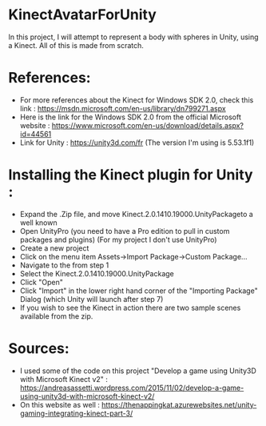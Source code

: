 # KinectAvatarForUnity
In this project, I will attempt to represent a body with spheres in Unity, using a Kinect. All of this is made from scratch.

# References:
- For more references about the Kinect for Windows SDK 2.0, check this link : https://msdn.microsoft.com/en-us/library/dn799271.aspx
- Here is the link for the Windows SDK 2.0 from the official Microsoft website : https://www.microsoft.com/en-us/download/details.aspx?id=44561
- Link for Unity : https://unity3d.com/fr (The version I'm using is 5.53.1f1)

# Installing the Kinect plugin for Unity :
- Expand the .Zip file, and move Kinect.2.0.1410.19000.UnityPackageto a well known <location>
- Open UnityPro (you need to have a Pro edition to pull in custom packages and plugins) (For my project I don't use UnityPro)
- Create a new project
- Click on the menu item Assets->Import Package->Custom Package...
- Navigate to the <location> from step 1
- Select the Kinect.2.0.1410.19000.UnityPackage
- Click "Open"
- Click "Import" in the lower right hand corner of the "Importing Package" Dialog (which Unity will launch after step 7)
- If you wish to see the Kinect in action there are two sample scenes available from the zip.

# Sources:
- I used some of the code on this project "Develop a game using Unity3D with Microsoft Kinect v2" : https://andreasassetti.wordpress.com/2015/11/02/develop-a-game-using-unity3d-with-microsoft-kinect-v2/
- On this website as well : https://thenappingkat.azurewebsites.net/unity-gaming-integrating-kinect-part-3/
